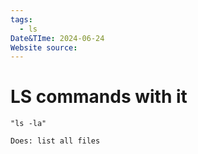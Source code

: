 ```yaml
---
tags:
  - ls
Date&TIme: 2024-06-24
Website source:
---
```


# LS commands with it 


```
"ls -la"

Does: list all files
```


